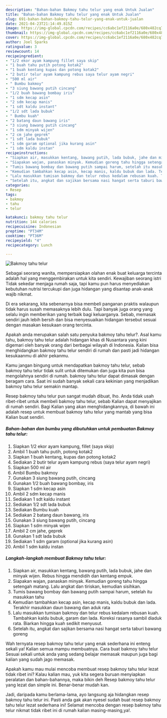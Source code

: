 ```yaml
---
description: "Bahan-bahan Bakmoy tahu telur yang enak Untuk Jualan"
title: "Bahan-bahan Bakmoy tahu telur yang enak Untuk Jualan"
slug: 691-bahan-bahan-bakmoy-tahu-telur-yang-enak-untuk-jualan
date: 2021-04-23T21:14:49.815Z
image: https://img-global.cpcdn.com/recipes/cc6abc1ef2116a0e/680x482cq70/bakmoy-tahu-telur-foto-resep-utama.jpg
thumbnail: https://img-global.cpcdn.com/recipes/cc6abc1ef2116a0e/680x482cq70/bakmoy-tahu-telur-foto-resep-utama.jpg
cover: https://img-global.cpcdn.com/recipes/cc6abc1ef2116a0e/680x482cq70/bakmoy-tahu-telur-foto-resep-utama.jpg
author: Joel Sparks
ratingvalue: 3
reviewcount: 14
recipeingredient:
- "1/2 ekor ayam kampung fillet saya skip"
- "1 buah tahu putih potong kotak2"
- "1 buah kentang kupas dan potong kotak2"
- "2 butir telur ayam kampung rebus saya telur ayam negri"
- "500 ml air"
- " Bumbu bakmoy"
- "3 siung bawang putih cincang"
- "1/2 buah bawang bombay iris"
- "1 sdm kecap asin"
- "2 sdm kecap manis"
- "1 sdt kaldu instant"
- "1/2 sdt lada bubuk"
- " Bumbu kuah"
- "2 batang daun bawang iris"
- "3 siung bawang putih cincang"
- "1 sdm minyak wijen"
- "2 cm jahe geprek"
- "1 sdt lada bubuk"
- "1 sdm garam optional jika kurang asin"
- "1 sdm kaldu instan"
recipeinstructions:
- "Siapkan air, masukkan kentang, bawang putih, lada bubuk, jahe dan minyak wijen. Rebus hingga mendidih dan kentang empuk."
- "Siapakan wajan, panaskan minyak. Kemudian goreng tahu hingga setengah matang. Lalu angkat dan tiriskan, kemudian sisihkan."
- "Tumis bawang bombay dan bawang putih sampai harum, setelah itu masukkan tahu"
- "Kemudian tambahkan kecap asin, kecap manis, kaldu bubuk dan lada. Terakhir masukkan daun bawang dan aduk rata"
- "Lalu masukkan tumisan bakmoy dan telur rebus kedalam rebusan kuah. Tambahkan kaldu bubuk, garam dan lada. Koreksi rasanya sambil diaduk rata. Biarkan hingga kuah sedikit menyusut."
- "Setelah itu, angkat dan sajikan bersama nasi hangat serta taburi bawang goreng"
categories:
- Resep
tags:
- bakmoy
- tahu
- telur

katakunci: bakmoy tahu telur 
nutrition: 144 calories
recipecuisine: Indonesian
preptime: "PT34M"
cooktime: "PT36M"
recipeyield: "4"
recipecategory: Lunch

---
```



![Bakmoy tahu telur](https://img-global.cpcdn.com/recipes/cc6abc1ef2116a0e/680x482cq70/bakmoy-tahu-telur-foto-resep-utama.jpg)

Sebagai seorang wanita, mempersiapkan olahan enak buat keluarga tercinta adalah hal yang menggembirakan untuk kita sendiri. Kewajiban seorang istri Tidak sekedar menjaga rumah saja, tapi kamu pun harus menyediakan kebutuhan nutrisi tercukupi dan juga hidangan yang disantap anak-anak wajib nikmat.

Di era  sekarang, kita sebenarnya bisa membeli panganan praktis walaupun tidak harus susah memasaknya lebih dulu. Tapi banyak juga orang yang selalu ingin memberikan yang terbaik bagi keluarganya. Sebab, memasak sendiri jauh lebih bersih dan bisa menyesuaikan hidangan tersebut sesuai dengan masakan kesukaan orang tercinta. 



Apakah anda merupakan salah satu penyuka bakmoy tahu telur?. Asal kamu tahu, bakmoy tahu telur adalah hidangan khas di Nusantara yang kini digemari oleh banyak orang dari berbagai wilayah di Indonesia. Kalian bisa menghidangkan bakmoy tahu telur sendiri di rumah dan pasti jadi hidangan kesukaanmu di akhir pekanmu.

Kamu jangan bingung untuk mendapatkan bakmoy tahu telur, sebab bakmoy tahu telur tidak sulit untuk ditemukan dan juga kita pun bisa mengolahnya sendiri di rumah. bakmoy tahu telur dapat dimasak dengan beragam cara. Saat ini sudah banyak sekali cara kekinian yang menjadikan bakmoy tahu telur semakin mantap.

Resep bakmoy tahu telur pun sangat mudah dibuat, lho. Anda tidak usah ribet-ribet untuk membeli bakmoy tahu telur, sebab Kalian dapat menyajikan di rumah sendiri. Bagi Kalian yang akan menghidangkannya, di bawah ini adalah resep untuk membuat bakmoy tahu telur yang mantab yang bisa Kalian buat sendiri.

<!--inarticleads1-->

##### Bahan-bahan dan bumbu yang dibutuhkan untuk pembuatan Bakmoy tahu telur:

1. Siapkan 1/2 ekor ayam kampung, fillet (saya skip)
1. Ambil 1 buah tahu putih, potong kotak2
1. Siapkan 1 buah kentang, kupas dan potong kotak2
1. Sediakan 2 butir telur ayam kampung rebus (saya telur ayam negri)
1. Siapkan 500 ml air
1. Ambil  Bumbu bakmoy
1. Gunakan 3 siung bawang putih, cincang
1. Gunakan 1/2 buah bawang bombay, iris
1. Siapkan 1 sdm kecap asin
1. Ambil 2 sdm kecap manis
1. Sediakan 1 sdt kaldu instant
1. Sediakan 1/2 sdt lada bubuk
1. Sediakan  Bumbu kuah
1. Sediakan 2 batang daun bawang, iris
1. Gunakan 3 siung bawang putih, cincang
1. Siapkan 1 sdm minyak wijen
1. Ambil 2 cm jahe, geprek
1. Gunakan 1 sdt lada bubuk
1. Sediakan 1 sdm garam (optional jika kurang asin)
1. Ambil 1 sdm kaldu instan




<!--inarticleads2-->

##### Langkah-langkah membuat Bakmoy tahu telur:

1. Siapkan air, masukkan kentang, bawang putih, lada bubuk, jahe dan minyak wijen. Rebus hingga mendidih dan kentang empuk.
1. Siapakan wajan, panaskan minyak. Kemudian goreng tahu hingga setengah matang. Lalu angkat dan tiriskan, kemudian sisihkan.
1. Tumis bawang bombay dan bawang putih sampai harum, setelah itu masukkan tahu
1. Kemudian tambahkan kecap asin, kecap manis, kaldu bubuk dan lada. Terakhir masukkan daun bawang dan aduk rata
1. Lalu masukkan tumisan bakmoy dan telur rebus kedalam rebusan kuah. Tambahkan kaldu bubuk, garam dan lada. Koreksi rasanya sambil diaduk rata. Biarkan hingga kuah sedikit menyusut.
1. Setelah itu, angkat dan sajikan bersama nasi hangat serta taburi bawang goreng




Wah ternyata resep bakmoy tahu telur yang enak sederhana ini enteng sekali ya! Kalian semua mampu membuatnya. Cara buat bakmoy tahu telur Sesuai sekali untuk anda yang sedang belajar memasak maupun juga bagi kalian yang sudah jago memasak.

Apakah kamu mau mulai mencoba membuat resep bakmoy tahu telur lezat tidak ribet ini? Kalau kalian mau, yuk kita segera buruan menyiapkan peralatan dan bahan-bahannya, maka bikin deh Resep bakmoy tahu telur yang lezat dan simple ini. Benar-benar mudah kan. 

Jadi, daripada kamu berlama-lama, ayo langsung aja hidangkan resep bakmoy tahu telur ini. Pasti anda gak akan nyesel sudah buat resep bakmoy tahu telur lezat sederhana ini! Selamat mencoba dengan resep bakmoy tahu telur nikmat tidak ribet ini di rumah kalian masing-masing,ya!.

